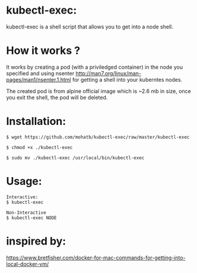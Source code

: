 # kubectl-exec:
kubectl-exec is a shell script that allows you to get into a node shell.

# How it works ?
It works by creating a pod (with a priviledged container) in the node you specified and using nsenter http://man7.org/linux/man-pages/man1/nsenter.1.html for getting a shell into your kuberntes nodes.

The created pod is from alpine official image which is ~2.6 mb in size, once you exit the shell, the pod will be deleted.


# Installation:
```
$ wget https://github.com/mohatb/kubectl-exec/raw/master/kubectl-exec

$ chmod +x ./kubectl-exec

$ sudo mv ./kubectl-exec /usr/local/bin/kubectl-exec
```

# Usage:
```
Interactive:
$ kubectl-exec

Non-Interactive
$ kubectl-exec NODE
```

# inspired by:
https://www.bretfisher.com/docker-for-mac-commands-for-getting-into-local-docker-vm/
